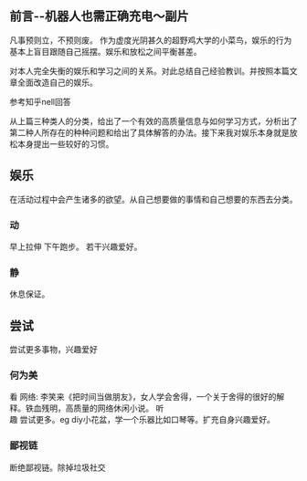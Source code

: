 ## 前言--机器人也需正确充电～副片

凡事预则立，不预则废。
作为虚度光阴甚久的超野鸡大学的小菜鸟，娱乐的行为基本上盲目跟随自己摇摆。娱乐和放松之间平衡甚差。

对本人完全失衡的娱乐和学习之间的关系。对此总结自己经验教训。并按照本篇文章全面改造自己的娱乐。

参考知乎nell回答  

从上篇三种类人的分类，给出了一个有效的高质量信息与如何学习方式，分析出了第二种人所存在的种种问题和给出了具体解答的办法。接下来我对娱乐本身就是放松本身提出一些较好的习惯。

##  娱乐
在活动过程中会产生诸多的欲望。从自己想要做的事情和自己想要的东西去分类。

### 动
早上拉伸
下午跑步。
若干兴趣爱好。
### 静
休息保证。

##  尝试
尝试更多事物，兴趣爱好
### 何为美
看  网络: 李笑来《把时间当做朋友》，女人学会舍得，一个关于舍得的很好的解释。铁血残明，高质量的网络休闲小说。
听  
趣  尝试更多。eg diy小花盆，学一个乐器比如口琴等。扩充自身兴趣爱好。
### 鄙视链
断绝鄙视链。除掉垃圾社交